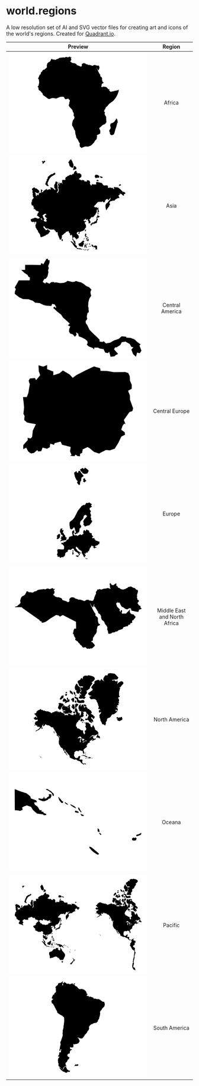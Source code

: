 world.regions
=============

A low resolution set of AI and SVG vector files for creating art and icons of the world's regions. Created for [Quadrant.io](http://www.quadrant.io "Quadrant.io").

Preview                                                         | Region
--------------------------------------------------------------- | :---------------------------:
![](png/wr.scaled_africa.png?raw=true "")                       | Africa
![](png/wr.scaled_asia.png?raw=true "")                         | Asia
![](png/wr.scaled_central_america.png?raw=true "")              | Central America
![](png/wr.scaled_central_europe.png?raw=true "")               | Central Europe
![](png/wr.scaled_europe.png?raw=true "")                       | Europe
![](png/wr.scaled_middle_east_and_north_africa.png?raw=true "") | Middle East and North Africa
![](png/wr.scaled_north_america.png?raw=true "")                | North America
![](png/wr.scaled_oceana.png?raw=true "")                       | Oceana
![](png/wr.scaled_pacific.png?raw=true "")                      | Pacific
![](png/wr.scaled_south_america.png?raw=true "")                | South America